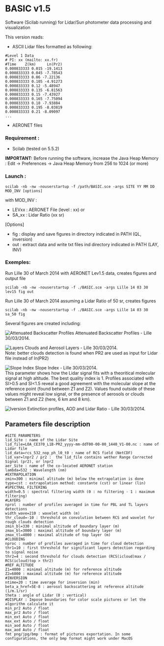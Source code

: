 # BASIC v1.5
Software (Scilab running) for Lidar/Sun photometer data processing and visualization


This version reads:
- ASCII Lidar files formatted as following:

```
#Level 1 Data
# PI: xx (mailto: xx.fr)
#Time    Z(km)     Ln(Pr2)
0.000833333 0.015 -19.1413
0.000833333 0.045 -7.78543
0.000833333 0.06 -7.22136
0.000833333 0.105 -4.91273
0.000833333 0.12 -5.48947
0.000833333 0.135 -6.81563
0.000833333 0.15 -7.43927
0.000833333 0.165 -7.75094
0.000833333 0.18 -7.93884
0.000833333 0.195 -8.03819
0.000833333 0.21 -8.09097
...
```


- AERONET files

### Requirement :
- Scilab (tested on 5.5.2)

**IMPORTANT:** Before running the software, increase the Java Heap Memory :
Edit -> Preferences -> Java Heap Memory from 256 to 1024 (or more)

### Launch :
```
scilab -nb -nw -nouserstartup -f /path/BASIC.sce -args SITE YY MM DD MOD_INV [options]
```
with
MOD_INV :
- LEVxx : AERONET File (level : xx)
or
- SA_xx : Lidar Ratio (xx sr)

\[Options\]
- fig : display and save figures in directory indicated in PATH (QL, inversion)
- out : extract data and write txt files ind directory indicated in PATH (LAY, INV)

### Exemples:
Run Lille 30 of March 2014 with AERONET Lev1.5 data, creates figures and output file
```
scilab -nb -nw -nouserstartup -f ./BASIC.sce -args Lille 14 03 30 lev15 fig out
```

Run Lille 30 of March 2014 assuming a Lidar Ratio of 50 sr, creates figures
```
scilab -nb -nw -nouserstartup -f ./BASIC.sce -args Lille 14 03 30 sa_50 fig
```

Several figures are created including:

![Attenuated Backscatter Profiles](https://github.com/AugustinMortier/BASIC/blob/master/fig/Lille/1403/30/aod/QL-Lille-140330.bmp "Attenuated Backscatter Profiles")
Attenuated Backscatter Profiles - Lille 30/03/2014.


![Layers](https://github.com/AugustinMortier/BASIC/blob/master/fig/Lille/1403/30/aod/LAY-Lille-140330.bmp "Clouds and Aerosol Layers")
Clouds and Aerosol Layers - Lille 30/03/2014.  
Note: better clouds detection is found when PR2 are used as input for Lidar file instead of ln(PR2)

![Slope Index](https://github.com/AugustinMortier/BASIC/blob/master/fig/Lille/1403/30/aod/SI-Lille-140330.bmp "Slope Index")
Slope Index - Lille 30/03/2014.  
This parameter shows how the Lidar signal fits with a theoritical molecular signal at high altitude. The best quality index is 1. Profiles associated with SI>0.5 and SI<1.5 reveal a good agreement with the molecular slope at the reference point (found between Z1 and Z2). Values found outside of these values might reveal low signal, or the presence of aerosols or clouds between Z1 and Z2 (here, 6 km and 8 km).

![Iversion](https://github.com/AugustinMortier/BASIC/blob/master/fig/Lille/1403/30/aod/EXTSA-Lille-140330.bmp "Extinction profiles and Lidar Ratio")
Extinction profiles, AOD and Lidar Ratio - Lille 30/03/2014.

## Parameters file description

```
#SITE PARAMETERS
lid_Site : name of the Lidar Site
lid_file=LOA_CE370_L1B-PR2_yyyy-mm-ddT00-00-00_1440_V1-00.nc : name of Lidar file
lid_data=rcs_532_nop_ph_l0_t0 : name of RCS field (NetCDF)
lid_var=lnpr2 / pr2 :  the lid_file contains wether Range Corrected Signal (pr2), or lnpr2 
aer_Site : name of the co-located AERONET station
lambda=532 : Wavelength (nm)
#EXTRAPOLATION
zmin=300 : minimal altitude (m) below the extrapolation is done
type=cst : extrapolation method: constante (cst) or linear (lin)
#SPECTRAL FILTERING
width=0.5 : spectral filtering width (0 : no filtering - 1 : maximum filtering)
#LAYERS
nprol : number of profiles averaged in time for PBL and TL layers detections
width_wave=210 : wavelet width (m)
thr_cloud=-10 : threshold on convolution between RCS and wavelet for rough clouds detection
zmin_bl=330 : minimal altitude of boundary layer (m)
zmax_bl=3000 : maximal altitude of boundary layer (m)
zmax_tl=4000 : maximal altitude of top layer (m)
#CLOUDING
nproc : number of profiles averaged in time for cloud detection
thr1=10 : first threshold for significant layers detection regarding to signal noise
thr2=4 : second threshold for clouds detection (RCS(icloud)max / RCS(icloud)top > thr2)
#REF ALTITUDE
Z1=4000 : minimal altitude (m) for reference altitude
Z2=6000 : maximal altitude (m) for reference altitude
#INVERSION
ntime=20 : time average for inversion (min)
beta_a_href=5E-8 : aerosol backscattering at reference altitude (1/m.1/sr)
theta : angle of Lidar (0 : vertical)
#DISPLAY : Impose boundaries for color scale pictures or let the algorithm calculate it
min_pr2 Auto / float
max_pr2 Auto / float
min_ext Auto / float
max_ext Auto / float
min_aod Auto / float
max_aod Auto / float
fmt png/jpg/bmp : format of pictures exportation. In some configurations, the only bmp format might work under MacOS 
```
